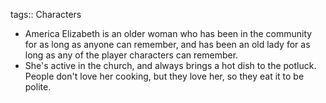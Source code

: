 tags:: Characters

- America Elizabeth is an older woman who has been in the community for as long as anyone can remember, and has been an old lady for as long as any of the player characters can remember.
- She's active in the church, and always brings a hot dish to the potluck. People don't love her cooking, but they love her, so they eat it to be polite.